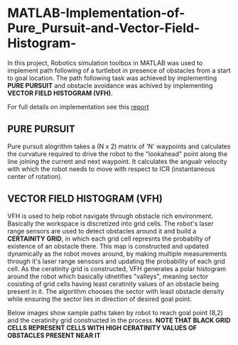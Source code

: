 # MATLAB-Implementation-of-Pure_Pursuit-and-Vector-Field-Histogram-

In this project, Robotics simulation toolbox in MATLAB was used to implement path following of a turtlebot in presence of obstacles from a start to goal location. The path following task was achieved by implementing **PURE PURSUIT** and obstacle avoidance was achived by implementing **VECTOR FIELD HISTOGRAM (VFH)**.

For full details on implementation see this [report](https://github.com/adarsh2798/MATLAB-Implementation-of-Pure_Pursuit-and-Vector-Field-Histogram-/blob/main/EXP1_GITHUB/ee615_exp1%20_REPORT_both.pdf)

## PURE PURSUIT

Pure pursuit alogrithm takes a (N x 2) matrix of 'N' waypoints and calculates the curvature required to drive the robot to the "lookahead" point along the line joining the current and next waypoint. It calculates the angualr velocity with which the robot needs to move with respect to ICR (instantaneous center of rotation).

## VECTOR FIELD HISTOGRAM (VFH)

VFH is used to help robot navigate through obstacle rich environment. Basically the workspace is discretized into grid cells. The robot's laser range sensors are used to detect obstacles around it and build a **CERTAINITY GRID**, in which each grid cell represnts the probabilty of existence of an obstacle there. This map is constructed and updated dynamically as the robot moves around, by making multiple measurements through it's laser range sensosrs and updating the probability of each grid cell.
As the ceratinity grid is constructed, VFH generates a polar histogram around the robot which basically idnetifies "valleys", meaning sector cosisting of grid cells having least ceratinity values of an obstacle being present in it. The algorithm chooses the sector with least obstacle density while ensuring the sector lies in direction of desired goal point.

Below images show sample paths taken by robot to reach goal point (8,2) and the ceratinity grid constructed in the process.
**NOTE THAT BLACK GRID CELLS REPRESENT CELLS WITH HIGH CERATINITY VALUES OF OBSTACLES PRESENT NEAR IT**


